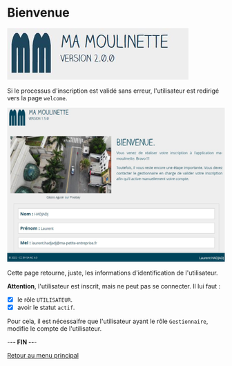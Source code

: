 # Bienvenue

![Ma-Moulinette](/documentation/ressources/home-000.jpg)

Si le processus d'inscription est validé sans erreur, l'utilisateur est redirigé vers la page `welcome`.

![bienvenue](/documentation/ressources/welcome-001.jpg)

Cette page retourne, juste, les informations d'identification de l'utilisateur.

**Attention**, l'utilisateur est inscrit, mais ne peut pas se connecter. Il lui faut :

- [x] le rôle `UTILISATEUR`.
- [x] avoir le statut `actif`.

Pour cela, il est nécessaifre que l'utilisateur ayant le rôle `Gestionnaire`, modifie le compte de l'utilisateur.

-**-- FIN --**-

[Retour au menu principal](/README.md)

